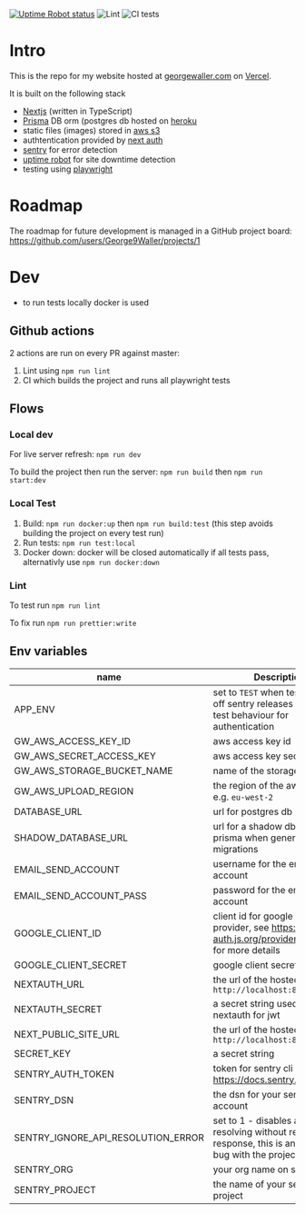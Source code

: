 [![Uptime Robot status](https://img.shields.io/uptimerobot/status/m779426128-6b6e81ed8dc987db17d4cad2.svg)](https://stats.uptimerobot.com/V9mM0t28rR)
![Lint](https://github.com/George9Waller/personal-website/actions/workflows/lint.yml/badge.svg)
![CI tests](https://github.com/George9Waller/personal-website/actions/workflows/ci.yml/badge.svg)

# Intro
This is the repo for my website hosted at [georgewaller.com](https://georgewaller.com) on [Vercel](https://vercel.com/).

It is built on the following stack
- [Nextjs](https://nextjs.org/) (written in TypeScript)
- [Prisma](https://www.prisma.io/) DB orm (postgres db hosted on [heroku](https://www.heroku.com/home)
- static files (images) stored in [aws s3](https://aws.amazon.com/s3/)
- authtentication provided by [next auth](https://next-auth.js.org/)
- [sentry](https://sentry.io/welcome/) for error detection
- [uptime robot](https://uptimerobot.com/) for site downtime detection
- testing using [playwright](https://playwright.dev/)

# Roadmap
The roadmap for future development is managed in a GitHub project board: https://github.com/users/George9Waller/projects/1

# Dev
- to run tests locally docker is used

## Github actions
2 actions are run on every PR against master:
1. Lint using `npm run lint`
2. CI which builds the project and runs all playwright tests

## Flows
### Local dev
For live server refresh: `npm run dev`

To build the project then run the server: `npm run build` then `npm run start:dev`

### Local Test
1. Build: `npm run docker:up` then `npm run build:test` (this step avoids building the project on every test run)
2. Run tests: `npm run test:local`
3. Docker down: docker will be closed automatically if all tests pass, alternativly use `npm run docker:down`

### Lint
To test run `npm run lint`

To fix run `npm run prettier:write`


## Env variables
| name | Description |
|--------|-------------|
| APP_ENV | set to `TEST` when testing to turn off sentry releases and enable test behaviour for authentication |
| GW_AWS_ACCESS_KEY_ID | aws access key id |
| GW_AWS_SECRET_ACCESS_KEY | aws access key secret |
| GW_AWS_STORAGE_BUCKET_NAME | name of the storage bucket |
| GW_AWS_UPLOAD_REGION | the region of the aws bucket e.g. `eu-west-2` |
| DATABASE_URL | url for postgres db |
| SHADOW_DATABASE_URL | url for a shadow db used by prisma when generating migrations |
| EMAIL_SEND_ACCOUNT | username for the email send account |
| EMAIL_SEND_ACCOUNT_PASS | password for the email send account |
| GOOGLE_CLIENT_ID | client id for google auth provider, see https://next-auth.js.org/providers/google for more details |
| GOOGLE_CLIENT_SECRET | google client secret |
| NEXTAUTH_URL | the url of the hosted site e.g. `http://localhost:8080` |
| NEXTAUTH_SECRET | a secret string used by nextauth for jwt |
| NEXT_PUBLIC_SITE_URL | the url of the hosted site e.g. `http://localhost:8080` |
| SECRET_KEY | a secret string |
| SENTRY_AUTH_TOKEN | token for sentry cli auth https://docs.sentry.io/api/auth/ |
| SENTRY_DSN | the dsn for your sentry account |
| SENTRY_IGNORE_API_RESOLUTION_ERROR | set to 1 - disables api resolving without returning a response, this is an existing bug with the project |
| SENTRY_ORG | your org name on sentry |
| SENTRY_PROJECT | the name of your sentry project |
